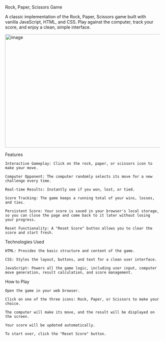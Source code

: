 Rock, Paper, Scissors Game

A classic implementation of the Rock, Paper, Scissors game built with vanilla JavaScript, HTML, and CSS. Play against the computer, track your score, and enjoy a clean, simple interface.

<img width="516" height="368" alt="image" src="https://github.com/user-attachments/assets/f3e79f3a-6938-418c-a2c1-da6cebd7ac93" />

Features

    Interactive Gameplay: Click on the rock, paper, or scissors icon to make your move.

    Computer Opponent: The computer randomly selects its move for a new challenge every time.

    Real-time Results: Instantly see if you won, lost, or tied.

    Score Tracking: The game keeps a running total of your wins, losses, and ties.

    Persistent Score: Your score is saved in your browser's local storage, so you can close the page and come back to it later without losing your progress.

    Reset Functionality: A "Reset Score" button allows you to clear the score and start fresh.

Technologies Used

    HTML: Provides the basic structure and content of the game.

    CSS: Styles the layout, buttons, and text for a clean user interface.

    JavaScript: Powers all the game logic, including user input, computer move generation, result calculation, and score management.

How to Play

    Open the game in your web browser.

    Click on one of the three icons: Rock, Paper, or Scissors to make your choice.

    The computer will make its move, and the result will be displayed on the screen.

    Your score will be updated automatically.

    To start over, click the "Reset Score" button.
